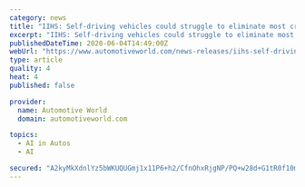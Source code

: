 ```yaml
---
category: news
title: "IIHS: Self-driving vehicles could struggle to eliminate most crashes"
excerpt: "IIHS: Self-driving vehicles could struggle to eliminate most crashes; Ford Transit now available with efficient and durable new 10-speed automatic transmission; Ford"
publishedDateTime: 2020-06-04T14:49:00Z
webUrl: "https://www.automotiveworld.com/news-releases/iihs-self-driving-vehicles-could-struggle-to-eliminate-most-crashes/"
type: article
quality: 4
heat: 4
published: false

provider:
  name: Automotive World
  domain: automotiveworld.com

topics:
  - AI in Autos
  - AI

secured: "A2kyMkXdnlYz5bWKUQUGmj1x11P6+h2/CfnOhxRjgNP/PQ+w28d+G1tR0f10mdycrKb8+tEOjOZXsFQBSeHAGuOGa/4xYmBZGNskKh45rLfIbQ+4n82FmdRHQak4Pq/LyP+KM4no2naNgZb88dVa3MsCTGLF6SsPZ1I0MWzhgbI9t0pqbxhCgzmjzdrKeOjCEgvgCqY/gRrsNKchmBNd0BT5HOYs0nDmUa3P4obrHTrBzyg933hSJ/wU7aBvzBWS/h/CZ8MJdPOVskArReNZg4tAa4bTjXwMGlgh+ITA0sy3bwuXKlKEVnFG9iO2osxF;oxOciFzXJi091JZShFhk2g=="
---
```


